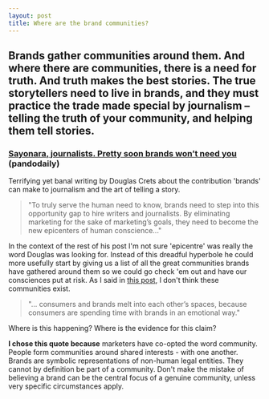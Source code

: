 ```yaml
---
layout: post
title: Where are the brand communities?
---
```


## Brands gather communities around them. And where there are communities, there is a need for truth. And truth makes the best stories. The true storytellers need to live in brands, and they must practice the trade made special by journalism – telling the truth of your community, and helping them tell stories.

### [Sayonara, journalists. Pretty soon brands won’t need you](http://pandodaily.com/2013/09/26/sayonara-journalists-pretty-soon-brands-wont-need-you/) (pandodaily)

Terrifying yet banal writing by Douglas Crets about the contribution 'brands' can make to journalism and the art of telling a story.

> "To truly serve the human need to know, brands need to step into this opportunity gap to hire writers and journalists. By eliminating marketing for the sake of marketing’s goals, they need to become the new epicenters of human conscience..."

In the context of the rest of his post I'm not sure 'epicentre' was really the word Douglas was looking for. Instead of this dreadful hyperbole he could more usefully start by giving us a list of all the great communities brands have gathered around them so we could go check 'em out and have our consciences put at risk. As I said in [this post](http://markhigginson.co.uk/2013/04/27/amex-open-forum/), I don't think these communities exist.

> "... consumers and brands melt into each other’s spaces, because consumers are spending time with brands in an emotional way."

Where is this happening? Where is the evidence for this claim?

**I chose this quote because** marketers have co-opted the word community. People form communities around shared interests - with one another. Brands are symbolic representations of non-human legal entities. They cannot by definition be part of a community. Don't make the mistake of believing a brand can be the central focus of a genuine community, unless very specific circumstances apply.